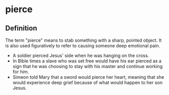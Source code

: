 # pierce

## Definition

The term "pierce" means to stab something with a sharp, pointed object. It is also used figuratively to refer to causing someone deep emotional pain.

* A soldier pierced Jesus' side when he was hanging on the cross.
* In Bible times a slave who was set free would have his ear pierced as a sign that he was choosing to stay with his master and continue working for him.
* Simeon told Mary that a sword would pierce her heart, meaning that she would experience deep grief because of what would happen to her son Jesus.